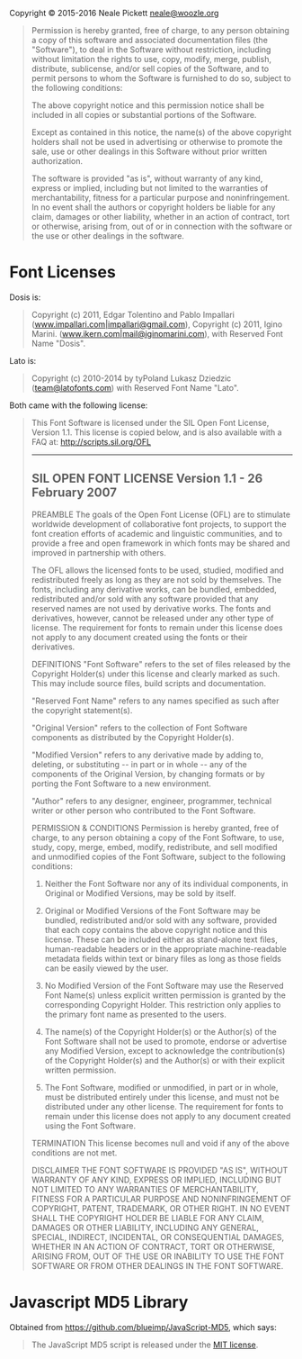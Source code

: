 Copyright © 2015-2016 Neale Pickett <neale@woozle.org>

> Permission is hereby granted, free of charge, to any person
> obtaining a copy of this software and associated documentation files
> (the "Software"), to deal in the Software without restriction,
> including without limitation the rights to use, copy, modify, merge,
> publish, distribute, sublicense, and/or sell copies of the Software,
> and to permit persons to whom the Software is furnished to do so,
> subject to the following conditions:
>
> The above copyright notice and this permission notice shall be
> included in all copies or substantial portions of the Software.
>
> Except as contained in this notice, the name(s) of the above 
> copyright holders shall not be used in advertising or otherwise
> to promote the sale, use or other dealings in this Software
> without prior written authorization.
>
> The software is provided "as is", without warranty of any kind,
> express or implied, including but not limited to the warranties of
> merchantability, fitness for a particular purpose and
> noninfringement. In no event shall the authors or copyright holders
> be liable for any claim, damages or other liability, whether in an
> action of contract, tort or otherwise, arising from, out of or in
> connection with the software or the use or other dealings in the
> software.


Font Licenses
=============

Dosis is:
> Copyright (c) 2011, Edgar Tolentino and Pablo Impallari (www.impallari.com|impallari@gmail.com),
> Copyright (c) 2011, Igino Marini. (www.ikern.com|mail@iginomarini.com),
> with Reserved Font Name "Dosis".

Lato is:
> Copyright (c) 2010-2014 by tyPoland Lukasz Dziedzic (team@latofonts.com)
> with Reserved Font Name "Lato".


Both came with the following license:

> This Font Software is licensed under the SIL Open Font License, Version 1.1.
> This license is copied below, and is also available with a FAQ at:
> http://scripts.sil.org/OFL
> 
> 
> -----------------------------------------------------------
> SIL OPEN FONT LICENSE Version 1.1 - 26 February 2007
> -----------------------------------------------------------
> 
> PREAMBLE
> The goals of the Open Font License (OFL) are to stimulate worldwide
> development of collaborative font projects, to support the font creation
> efforts of academic and linguistic communities, and to provide a free and
> open framework in which fonts may be shared and improved in partnership
> with others.
> 
> The OFL allows the licensed fonts to be used, studied, modified and
> redistributed freely as long as they are not sold by themselves. The
> fonts, including any derivative works, can be bundled, embedded, 
> redistributed and/or sold with any software provided that any reserved
> names are not used by derivative works. The fonts and derivatives,
> however, cannot be released under any other type of license. The
> requirement for fonts to remain under this license does not apply
> to any document created using the fonts or their derivatives.
> 
> DEFINITIONS
> "Font Software" refers to the set of files released by the Copyright
> Holder(s) under this license and clearly marked as such. This may
> include source files, build scripts and documentation.
> 
> "Reserved Font Name" refers to any names specified as such after the
> copyright statement(s).
> 
> "Original Version" refers to the collection of Font Software components as
> distributed by the Copyright Holder(s).
> 
> "Modified Version" refers to any derivative made by adding to, deleting,
> or substituting -- in part or in whole -- any of the components of the
> Original Version, by changing formats or by porting the Font Software to a
> new environment.
> 
> "Author" refers to any designer, engineer, programmer, technical
> writer or other person who contributed to the Font Software.
> 
> PERMISSION & CONDITIONS
> Permission is hereby granted, free of charge, to any person obtaining
> a copy of the Font Software, to use, study, copy, merge, embed, modify,
> redistribute, and sell modified and unmodified copies of the Font
> Software, subject to the following conditions:
> 
> 1) Neither the Font Software nor any of its individual components,
> in Original or Modified Versions, may be sold by itself.
> 
> 2) Original or Modified Versions of the Font Software may be bundled,
> redistributed and/or sold with any software, provided that each copy
> contains the above copyright notice and this license. These can be
> included either as stand-alone text files, human-readable headers or
> in the appropriate machine-readable metadata fields within text or
> binary files as long as those fields can be easily viewed by the user.
> 
> 3) No Modified Version of the Font Software may use the Reserved Font
> Name(s) unless explicit written permission is granted by the corresponding
> Copyright Holder. This restriction only applies to the primary font name as
> presented to the users.
> 
> 4) The name(s) of the Copyright Holder(s) or the Author(s) of the Font
> Software shall not be used to promote, endorse or advertise any
> Modified Version, except to acknowledge the contribution(s) of the
> Copyright Holder(s) and the Author(s) or with their explicit written
> permission.
> 
> 5) The Font Software, modified or unmodified, in part or in whole,
> must be distributed entirely under this license, and must not be
> distributed under any other license. The requirement for fonts to
> remain under this license does not apply to any document created
> using the Font Software.
> 
> TERMINATION
> This license becomes null and void if any of the above conditions are
> not met.
> 
> DISCLAIMER
> THE FONT SOFTWARE IS PROVIDED "AS IS", WITHOUT WARRANTY OF ANY KIND,
> EXPRESS OR IMPLIED, INCLUDING BUT NOT LIMITED TO ANY WARRANTIES OF
> MERCHANTABILITY, FITNESS FOR A PARTICULAR PURPOSE AND NONINFRINGEMENT
> OF COPYRIGHT, PATENT, TRADEMARK, OR OTHER RIGHT. IN NO EVENT SHALL THE
> COPYRIGHT HOLDER BE LIABLE FOR ANY CLAIM, DAMAGES OR OTHER LIABILITY,
> INCLUDING ANY GENERAL, SPECIAL, INDIRECT, INCIDENTAL, OR CONSEQUENTIAL
> DAMAGES, WHETHER IN AN ACTION OF CONTRACT, TORT OR OTHERWISE, ARISING
> FROM, OUT OF THE USE OR INABILITY TO USE THE FONT SOFTWARE OR FROM
> OTHER DEALINGS IN THE FONT SOFTWARE.


Javascript MD5 Library
======================

Obtained from <https://github.com/blueimp/JavaScript-MD5>, which says:

> The JavaScript MD5 script is released under the
> [MIT license](http://www.opensource.org/licenses/MIT).
